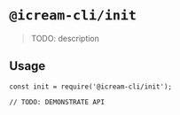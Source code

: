 # `@icream-cli/init`

> TODO: description

## Usage

```
const init = require('@icream-cli/init');

// TODO: DEMONSTRATE API
```
